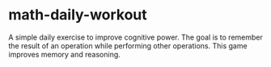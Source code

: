# math-daily-workout
A simple daily exercise to improve cognitive power. The goal is to remember the result of an operation while performing other operations. This game improves memory and reasoning.
